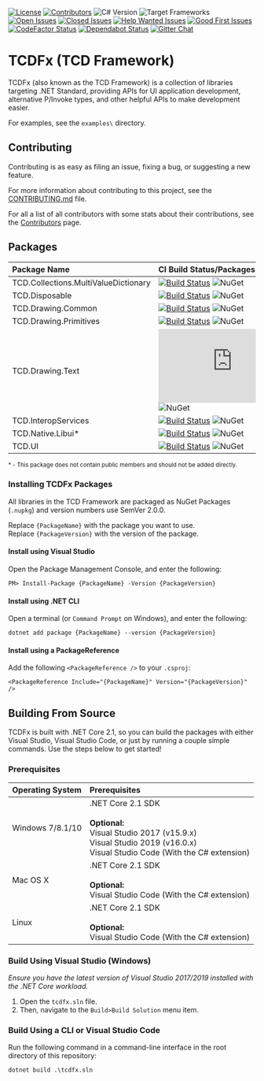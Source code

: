 [![License][Badges.License]][Links.License]
[![Contributors][Badges.Contributors]][Links.Contributors]
![C# Version][Badges.CSharpVersion]
![Target Frameworks][Badges.TargetFrameworks]  
[![Open Issues][Badges.Issues.Open]][Links.Issues.Open]
[![Closed Issues][Badges.Issues.Closed]][Links.Issues.Closed]
[![Help Wanted Issues][Badges.Issues.HelpWanted]][Links.Issues.HelpWanted]
[![Good First Issues][Badges.Issues.GoodFirstIssue]][Links.Issues.GoodFirstIssue]  
[![CodeFactor Status][Badges.CodeFactor]][Links.CodeFactor]
[![Dependabot Status][Badges.Dependabot]][Links.Dependabot]
[![Gitter Chat][Badges.Gitter]][Links.Gitter]

# TCDFx (TCD Framework)

TCDFx (also known as the TCD Framework) is a collection of libraries targeting .NET Standard,
providing APIs for UI application development, alternative P/Invoke types, and other helpful APIs to
make development easier.

For examples, see the `examples\` directory.

## Contributing

Contributing is as easy as filing an issue, fixing a bug, or suggesting a new feature.

For more information about contributing to this project, see the
[CONTRIBUTING.md][Links.Contributing] file.

For all a list of all contributors with some stats about their contributions, see the
[Contributors][Links.Contributors] page.

## Packages

| Package Name                         | CI Build Status/Packages                                                                     | Stable Packages           |
| :----------------------------------- | :------------------------------------------------------------------------------------------- | :------------------------ |
| TCD.Collections.MultiValueDictionary | [![Build Status][Badges.BuildStatus.1]][Links.BuildStatus.1] ![NuGet][Badges.Nuget.Pre.1]    | ![NuGet][Badges.Nuget.1]  |
| TCD.Disposable                       | [![Build Status][Badges.BuildStatus.2]][Links.BuildStatus.2] ![NuGet][Badges.Nuget.Pre.2]    | ![NuGet][Badges.Nuget.2]  |
| TCD.Drawing.Common                   | [![Build Status][Badges.BuildStatus.6]][Links.BuildStatus.6] ![NuGet][Badges.Nuget.Pre.6]    | ![NuGet][Badges.Nuget.6]  |
| TCD.Drawing.Primitives               | [![Build Status][Badges.BuildStatus.3]][Links.BuildStatus.3] ![NuGet][Badges.Nuget.Pre.3]    | ![NuGet][Badges.Nuget.3]  |
| TCD.Drawing.Text                     | [![Build Status][Badges.BuildStatus.7]][Links.BuildStatus.7] ![NuGet][Badges.Nuget.Pre.7]    | ![NuGet][Badges.Nuget.7]  |
| TCD.InteropServices                  | [![Build Status][Badges.BuildStatus.4]][Links.BuildStatus.4] ![NuGet][Badges.Nuget.Pre.4]    | ![NuGet][Badges.Nuget.4]  |
| TCD.Native.Libui*                    | [![Build Status][Badges.BuildStatus.8]][Links.BuildStatus.8] ![NuGet][Badges.Nuget.Pre.8]    | ![NuGet][Badges.Nuget.8]  |
| TCD.UI                               | [![Build Status][Badges.BuildStatus.5]][Links.BuildStatus.5] ![NuGet][Badges.Nuget.Pre.5]    | ![NuGet][Badges.Nuget.5]  |

<sub>* - This package does not contain public members and should not be added directly.</sub>

### Installing TCDFx Packages

All libraries in the TCD Framework are packaged as NuGet Packages (`.nupkg`) and version numbers use
SemVer 2.0.0.

Replace `{PackageName}` with the package you want to use.  
Replace `{PackageVersion}` with the version of the package.

#### Install using Visual Studio

Open the Package Management Console, and enter the following:

```
PM> Install-Package {PackageName} -Version {PackageVersion}
```

#### Install using .NET CLI

Open a terminal (or `Command Prompt` on Windows), and enter the following:

```
dotnet add package {PackageName} --version {PackageVersion}
```

#### Install using a PackageReference

Add the following `<PackageReference />` to your `.csproj`:

```
<PackageReference Include="{PackageName}" Version="{PackageVersion}" />
```

## Building From Source

TCDFx is built with .NET Core 2.1, so you can build the packages with either Visual Studio, Visual
Studio Code, or just by running a couple simple commands. Use the steps below to get started!

### Prerequisites

| Operating System | Prerequisites                                                                                                                                             |
| :--------------- | :-------------------------------------------------------------------------------------------------------------------------------------------------------- |
| Windows 7/8.1/10 | .NET Core 2.1 SDK<br/><br/>**Optional:**<br/>Visual Studio 2017 (v15.9.x)<br/>Visual Studio 2019 (v16.0.x)<br/>Visual Studio Code (With the C# extension) |
| Mac OS X         | .NET Core 2.1 SDK<br/><br/>**Optional:**<br/>Visual Studio Code (With the C# extension)                                                                   |
| Linux            | .NET Core 2.1 SDK<br/><br/>**Optional:**<br/>Visual Studio Code (With the C# extension)                                                                   |

### Build Using Visual Studio (Windows)

*Ensure you have the latest version of Visual Studio 2017/2019 installed with the .NET Core
workload.*

1. Open the `tcdfx.sln` file.
2. Then, navigate to the `Build>Build Solution` menu item.

### Build Using a CLI or Visual Studio Code

Run the following command in a command-line interface in the root directory of this repository:

```
dotnet build .\tcdfx.sln
```

<!-- Badges -->
[Badges.BuildStatus.1]: https://dev.azure.com/tacdevel/tcdfx/_apis/build/status/source/TCD.Collections.MultiValueDictionary
[Badges.BuildStatus.2]: https://dev.azure.com/tacdevel/tcdfx/_apis/build/status/source/TCD.Disposable
[Badges.BuildStatus.3]: https://dev.azure.com/tacdevel/tcdfx/_apis/build/status/source/TCD.Drawing.Primitives
[Badges.BuildStatus.4]: https://dev.azure.com/tacdevel/tcdfx/_apis/build/status/source/TCD.InteropServices
[Badges.BuildStatus.5]: https://dev.azure.com/tacdevel/tcdfx/_apis/build/status/source/TCD.UI
[Badges.BuildStatus.6]: https://dev.azure.com/tacdevel/tcdfx/_apis/build/status/source/TCD.Drawing.Common
[Badges.BuildStatus.7]: https://dev.azure.com/tacdevel/tcdfx/_apis/build/status/source/TCD.Drawing.Text
[Badges.BuildStatus.8]: https://dev.azure.com/tacdevel/tcdfx/_apis/build/status/source/TCD.Native.Libui
[Badges.NuGet.1]: https://badgen.net/nuget/v/TCD.Collections.MultiValueDictionary
[Badges.NuGet.2]: https://badgen.net/nuget/v/TCD.Disposable
[Badges.NuGet.3]: https://badgen.net/nuget/v/TCD.Drawing.Primitives
[Badges.NuGet.4]: https://badgen.net/nuget/v/TCD.InteropServices
[Badges.NuGet.5]: https://badgen.net/nuget/v/TCD.UI
[Badges.NuGet.6]: https://badgen.net/nuget/v/TCD.Drawing.Common
[Badges.NuGet.7]: https://badgen.net/nuget/v/TCD.Drawing.Text
[Badges.NuGet.8]: https://badgen.net/nuget/v/TCD.Native.Libui
[Badges.NuGet.Pre.1]: https://badgen.net/nuget/v/TCD.Collections.MultiValueDictionary/pre
[Badges.NuGet.Pre.2]: https://badgen.net/nuget/v/TCD.Disposable/pre
[Badges.NuGet.Pre.3]: https://badgen.net/nuget/v/TCD.Drawing.Primitives/pre
[Badges.NuGet.Pre.4]: https://badgen.net/nuget/v/TCD.InteropServices/pre
[Badges.NuGet.Pre.5]: https://badgen.net/nuget/v/TCD.UI/pre
[Badges.NuGet.Pre.6]: https://badgen.net/nuget/v/TCD.Drawing.Common/pre
[Badges.NuGet.Pre.7]: https://badgen.net/nuget/v/TCD.Drawing.Text/pre
[Badges.NuGet.Pre.8]: https://badgen.net/nuget/v/TCD.Native.Libui/pre
[Badges.License]: https://badgen.net/badge/license/MIT/blue
[Badges.Contributors]: https://badgen.net/github/contributors/tacdevel/tcdfx
[Badges.CSharpVersion]: https://badgen.net/badge/C%23/7.3/green
[Badges.TargetFrameworks]: https://badgen.net/badge/targets/netstandard2.0/purple
[Badges.Issues.Open]: https://badgen.net/github/open-issues/tacdevel/tcdfx/
[Badges.Issues.Closed]: https://badgen.net/github/closed-issues/tacdevel/tcdfx/
[Badges.Issues.HelpWanted]: https://badgen.net/github/label-issues/tacdevel/tcdfx/help%20wanted/open
[Badges.Issues.GoodFirstIssue]: https://badgen.net/github/label-issues/tacdevel/tcdfx/good%20first%20issue/open
[Badges.CodeFactor]: https://www.codefactor.io/repository/github/tacdevel/tcdfx/badge
[Badges.Dependabot]: https://api.dependabot.com/badges/status?host=github&repo=tacdevel/tcdfx
[Badges.Gitter]: https://badgen.net/badge/chat/on%20gitter/cyan

<!-- Links -->
[Links.BuildStatus.1]: https://dev.azure.com/tacdevel/tcdfx/_build/latest?definitionId=10
[Links.BuildStatus.2]: https://dev.azure.com/tacdevel/tcdfx/_build/latest?definitionId=11
[Links.BuildStatus.3]: https://dev.azure.com/tacdevel/tcdfx/_build/latest?definitionId=12
[Links.BuildStatus.4]: https://dev.azure.com/tacdevel/tcdfx/_build/latest?definitionId=13
[Links.BuildStatus.5]: https://dev.azure.com/tacdevel/tcdfx/_build/latest?definitionId=14
[Links.BuildStatus.6]: https://dev.azure.com/tacdevel/tcdfx/_build/latest?definitionId=15
[Links.BuildStatus.7]: https://dev.azure.com/tacdevel/tcdfx/_build/latest?definitionId=16
[Links.BuildStatus.8]: https://dev.azure.com/tacdevel/tcdfx/_build/latest?definitionId=17
[Links.License]: https://github.com/tacdevel/tcdfx/blob/master/LICENSE.md
[Links.Contributors]: https://github.com/tacdevel/tcdfx/graphs/contributors
[Links.Issues.Open]: https://github.com/tacdevel/tcdfx/issues?&q=is%3Aissue+is%3Aopen
[Links.Issues.Closed]: https://github.com/tacdevel/tcdfx/issues?&q=is%3Aissue+is%3Aclosed
[Links.Issues.HelpWanted]: https://github.com/tacdevel/tcdfx/issues?q=is%3Aissue+is%3Aopen+label%3A%22help+wanted%22
[Links.Issues.GoodFirstIssue]: https://github.com/tacdevel/tcdfx/issues?q=is%3Aissue+is%3Aopen+label%3A%22good+first+issue%22
[Links.CodeFactor]: https://www.codefactor.io/repository/github/tacdevel/tcdfx
[Links.Dependabot]: https://api.dependabot.com/badges/status?host=github&repo=tacdevel/tcdfx
[Links.Gitter]: https://gitter.im/tacdevel/tcdfx?utm_source=badge&utm_medium=badge&utm_campaign=pr-badge
[Links.LibUISharp]: https://github.com/tom-corwin/LibUISharp
[Links.Contributing]: https://github.com/tacdevel/tcdfx/blob/master/CONTRIBUTING.md
